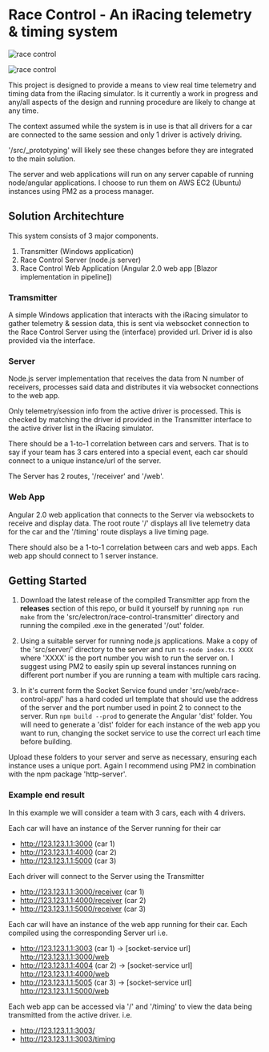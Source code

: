 # Race Control - An iRacing telemetry & timing system

![race control](https://i.gyazo.com/ad081f8d5d5ad3695c41db17f5756b45.gif)

![race control](https://imgur.com/361a8a99-3b53-4798-91e6-5cf119a59842)

This project is designed to provide a means to view real time telemetry and timing data from the iRacing simulator. Is it currently a work in progress and any/all aspects of the design and running procedure are likely to change at any time.

The context assumed while the system is in use is that all drivers for a car are connected to the same session and only 1 driver is actively driving.

'/src/_prototyping' will likely see these changes before they are integrated to the main solution.

The server and web applications will run on any server capable of running node/angular applications. I choose to run them on AWS EC2 (Ubuntu) instances using PM2 as a process manager.

## Solution Architechture

This system consists of 3 major components.

1. Transmitter (Windows application)
2. Race Control Server (node.js server)
3. Race Control Web Application (Angular 2.0 web app [Blazor implementation in pipeline])

### Tramsmitter

A simple Windows application that interacts with the iRacing simulator to gather telemetry & session data, this is sent via websocket connection to the Race Control Server using the (interface) provided url. Driver id is also provided via the interface.

### Server

Node.js server implementation that receives the data from N number of receivers, processes said data and distributes it via websocket connections to the web app.

Only telemetry/session info from the active driver is processed. This is checked by matching the driver id provided in the Transmitter interface to the active driver list in the iRacing simulator.

There should be a 1-to-1 correlation between cars and servers. That is to say if your team has 3 cars entered into a special event, each car should connect to a unique instance/url of the server.

The Server has 2 routes, '/receiver' and '/web'.

### Web App

Angular 2.0 web application that connects to the Server via websockets to receive and display data. The root route '/' displays all live telemetry data for the car and the '/timing' route displays a live timing page.

There should also be a 1-to-1 correlation between cars and web apps. Each web app should connect to 1 server instance.

## Getting Started

1. Download the latest release of the compiled Transmitter app from the **releases** section of this repo, or build it yourself by running `npm run make` from the 'src/electron/race-control-transmitter' directory and running the compiled .exe in the generated '/out' folder.

2. Using a suitable server for running node.js applications. Make a copy of the 'src/server/' directory to the server and run `ts-node index.ts XXXX` where 'XXXX' is the port number you wish to run the server on. I suggest using PM2 to easily spin up several instances running on different port number if you are running a team with multiple cars racing.

3. In it's current form the Socket Service found under 'src/web/race-control-app/' has a hard coded url template that should use the address of the server and the port number used in point 2 to connect to the server. Run `npm build --prod` to generate the Angular 'dist' folder. You will need to generate a 'dist' folder for each instance of the web app you want to run, changing the socket service to use the correct url each time before building. 

Upload these folders to your server and serve as necessary, ensuring each instance uses a unique port. Again I recommend using PM2 in combination with the npm package 'http-server'.

### Example end result

In this example we will consider a team with 3 cars, each with 4 drivers.

Each car will have an instance of the Server running for their car
- http://123.123.1.1:3000 (car 1)
- http://123.123.1.1:4000 (car 2)
- http://123.123.1.1:5000 (car 3)

Each driver will connect to the Server using the Transmitter
- http://123.123.1.1:3000/receiver (car 1)
- http://123.123.1.1:4000/receiver (car 2)
- http://123.123.1.1:5000/receiver (car 3)

Each car will have an instance of the web app running for their car. Each compiled using the corresponding Server url i.e.
- http://123.123.1.1:3003 (car 1) -> [socket-service url] http://123.123.1.1:3000/web
- http://123.123.1.1:4004 (car 2) -> [socket-service url] http://123.123.1.1:4000/web
- http://123.123.1.1:5005 (car 3) -> [socket-service url] http://123.123.1.1:5000/web

Each web app can be accessed via '/' and '/timing' to view the data being transmitted from the active driver. i.e.
- http://123.123.1.1:3003/
- http://123.123.1.1:3003/timing
